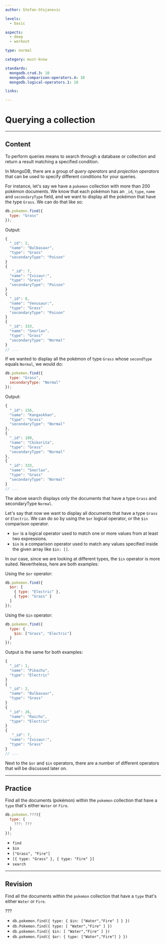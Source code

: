 ```yaml
---
author: Stefan-Stojanovic

levels:
  - basic

aspects:
  - deep
  - workout

type: normal

category: must-know

standards:
  mongodb.crud.3: 10
  mongodb.comparison-operators.4: 10
  mongodb.logical-operators.1: 10

links:

---
```

# Querying a collection

---
## Content

To perform queries means to search through a database or collection and return a result matching a specified condition.

In MongoDB, there are a group of *query operators* and *projection operators* that can be used to specify different conditions for your queries.

For instance, let's say we have a `pokemon` collection with more than 200 pokémon documents. We know that each pokémon has an `_id`, `type`, `name` and `secondaryType` field, and we want to display all the pokémon that have the type `Grass`. We can do that like so:

```javascript
db.pokemon.find({
  type: "Grass"
});
```

Output:

```javascript
{
  "_id": 2,
  "name": "Bulbasaur",
  "type": "Grass"
  "secondaryType": "Poison"
}
{
   "_id": 7,
  "name": "Ivisaur:",
  "type": "Grass"
  "secondaryType": "Poison"
}
{
  "_id": 8,
  "name": "Venusaur:",
  "type": "Grass"
  "secondaryType": "Poison"
}
{
  "_id": 333,
  "name": "Snorlax",
  "type": "Grass"
  "secondaryType": "Normal"
}
// ...
```

If we wanted to display all the pokémon of type `Grass` whose `secondType` equals `Normal`, we would do:

```javascript
db.pokemon.find({
  type: "Grass",
  secondaryType: "Normal"
});
```

Output:

```javascript
{
  "_id": 156,
  "name": "Kangaskhan",
  "type": "Grass"
  "secondaryType": "Normal"
},
{
  "_id": 199,
  "name": "Chikorita",
  "type": "Grass"
  "secondaryType": "Normal"
},
{
  "_id": 333,
  "name": "Snorlax",
  "type": "Grass"
  "secondaryType": "Normal"
}
// ...
```

The above search displays only the documents that have a type `Grass` and secondaryType `Normal`.

Let's say that now we want to display all documents that have a type `Grass` or `Electric`. We can do so by using the `$or` logical operator, or the `$in` comparison operator.

- `$or` is a logical operator used to match one or more values from at least two expressions.
- `$in` is a comparison operator used to match any values specified inside the given array like `$in: []`.

In our case, since we are looking at different types, the `$in` operator is more suited. Nevertheless, here are both examples:

Using the `$or` operator:

```javascript
db.pokemon.find({
  $or: [
    { type: "Electric" },
    { type: "Grass" }
  ]
});
```

Using the `$in` operator:

```javascript
db.pokemon.find({
  type: {
    $in: ["Grass", "Electric"]
  }
});
```

Output is the same for both examples:

```javascript
{
  "_id": 1,
  "name": "Pikachu",
  "type": "Electric"
}
{
  "_id": 2,
  "name": "Bulbasaur",
  "type": "Grass"
}
{
  "_id": 26,
  "name": "Raichu",
  "type": "Electric"
}
{
   "_id": 7,
  "name": "Ivisaur:",
  "type": "Grass"
}
// ...
```

Next to the `$or` and `$in` operators, there are a number of different operators that will be discussed later on.

---
## Practice

Find all the documents (pokémon) within the `pokemon` collection that have a `type` that's either `Water` or `Fire`.

```javascript
db.pokemon.???({
  type: {
    ???: ???
  }
});
```

* `find`
* `$in`
* `["Grass", "Fire"]`
* `[{ type: "Grass" }, { type: "Fire" }]`
* `search`

---
## Revision

Find all the documents within the `pokemon` collection that have a `type` that's either `Water` or `Fire`.

???

* `db.pokemon.find({ type: { $in: ["Water","Fire" ] } })`
* `db.Pokemon.find({ type: [ "Water","Fire" ] })`
* `db.pokemon.find({ $in: [ "Water","Fire" ] })`
* `db.pokemon.find({ $or: { type: ["Water","Fire"] } })`

